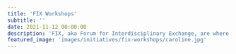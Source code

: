 ```yaml
---
title: 'FIX Workshops'
subtitle: ''
date: 2021-11-12 00:00:00
description: 'FIX, aka Forum for Interdisciplinary Exchange, are where blah balh'
featured_image: 'images/initiatives/fix-workshops/caroline.jpg'
---
```

